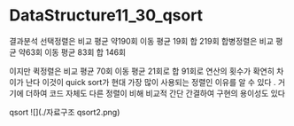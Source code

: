 # DataStructure11_30_qsort
결과분석 
선택정렬은 비교 평균 약190회
           이동 평균 19회
           합 219회
합병정렬은 비교 평균 약63회
           이동 평균 83회
           합 146회
           
이지만
퀵정렬은 비교 평균 70회
         이동 평균 21회로
         합 91회로 연산의 횟수가 확연히 차이가 난다
이것이 quick sort가 현대 가장 많이 사용되는 정렬인 이유를 알 수 있다 .
거기에 더하여 코드 자체도 다른 정렬이 비해 비교적 간단 간결하여 구현의 용이성도 있다 

qsort
![](./자료구조 qsort2.png)
